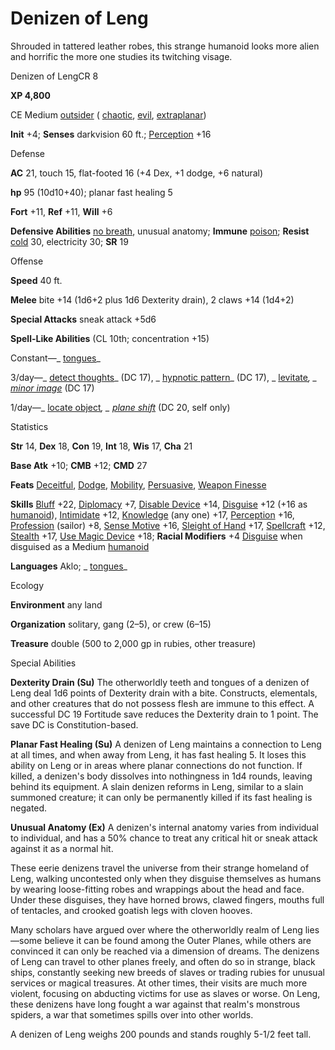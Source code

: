 # Denizen of Leng

Shrouded in tattered leather robes, this strange humanoid looks more alien and horrific the more one studies its twitching visage.

Denizen of LengCR 8

**XP 4,800**

CE Medium [outsider](/pathfinderRPG/prd/monsters/creatureTypes.html#_outsider) ( [chaotic](/pathfinderRPG/prd/monsters/creatureTypes.html#_chaotic-subtype), [evil](/pathfinderRPG/prd/monsters/creatureTypes.html#_evil-subtype), [extraplanar](/pathfinderRPG/prd/monsters/creatureTypes.html#_extraplanar-subtype))

**Init** +4; **Senses** darkvision 60 ft.; [Perception](/pathfinderRPG/prd/additionalMonsters/../skills/perception.html#_perception) +16

Defense

**AC** 21, touch 15, flat-footed 16 (+4 Dex, +1 dodge, +6 natural)

**hp** 95 (10d10+40); planar fast healing 5

**Fort** +11, **Ref** +11, **Will** +6

**Defensive Abilities** [no breath](/pathfinderRPG/prd/monsters/universalMonsterRules.html#_no-breath), unusual anatomy; **Immune** [poison](/pathfinderRPG/prd/monsters/universalMonsterRules.html#_poison-(ex-or-su)); **Resist** [cold](/pathfinderRPG/prd/monsters/creatureTypes.html#_cold-subtype) 30, electricity 30; **SR** 19

Offense

**Speed** 40 ft.

**Melee** bite +14 (1d6+2 plus 1d6 Dexterity drain), 2 claws +14 (1d4+2)

**Special Attacks** sneak attack +5d6

**Spell-Like Abilities** (CL 10th; concentration +15)

Constant—_ [tongues](/pathfinderRPG/prd/additionalMonsters/../spells/tongues.html#_tongues)_

3/day—_ [detect thoughts](/pathfinderRPG/prd/additionalMonsters/../spells/detectThoughts.html#_detect-thoughts)_ (DC 17), _ [hypnotic pattern](/pathfinderRPG/prd/additionalMonsters/../spells/hypnoticPattern.html#_hypnotic-pattern)_ (DC 17), _ [levitate](/pathfinderRPG/prd/additionalMonsters/../spells/levitate.html#_levitate)_, _ [minor image](/pathfinderRPG/prd/additionalMonsters/../spells/minorImage.html#_minor-image)_ (DC 17)

1/day—_ [locate object](/pathfinderRPG/prd/additionalMonsters/../spells/locateObject.html#_locate-object)_, _ [plane shift](/pathfinderRPG/prd/additionalMonsters/../spells/planeShift.html#_plane-shift)_ (DC 20, self only)

Statistics

**Str** 14, **Dex** 18, **Con** 19, **Int** 18, **Wis** 17, **Cha** 21

**Base Atk** +10; **CMB** +12; **CMD** 27

**Feats** [Deceitful](/pathfinderRPG/prd/additionalMonsters/../feats.html#_deceitful), [Dodge](/pathfinderRPG/prd/additionalMonsters/../feats.html#_dodge), [Mobility](/pathfinderRPG/prd/additionalMonsters/../feats.html#_mobility), [Persuasive](/pathfinderRPG/prd/additionalMonsters/../feats.html#_persuasive), [Weapon Finesse](/pathfinderRPG/prd/additionalMonsters/../feats.html#_weapon-finesse)

**Skills** [Bluff](/pathfinderRPG/prd/additionalMonsters/../skills/bluff.html#_bluff) +22, [Diplomacy](/pathfinderRPG/prd/additionalMonsters/../skills/diplomacy.html#_diplomacy) +7, [Disable Device](/pathfinderRPG/prd/additionalMonsters/../skills/disableDevice.html#_disable-device) +14, [Disguise](/pathfinderRPG/prd/additionalMonsters/../skills/disguise.html#_disguise) +12 (+16 as [humanoid](/pathfinderRPG/prd/monsters/creatureTypes.html#_humanoid)), [Intimidate](/pathfinderRPG/prd/additionalMonsters/../skills/intimidate.html#_intimidate) +12, [Knowledge](/pathfinderRPG/prd/additionalMonsters/../skills/knowledge.html#_knowledge) (any one) +17, [Perception](/pathfinderRPG/prd/additionalMonsters/../skills/perception.html#_perception) +16, [Profession](/pathfinderRPG/prd/additionalMonsters/../skills/profession.html#_profession) (sailor) +8, [Sense Motive](/pathfinderRPG/prd/additionalMonsters/../skills/senseMotive.html#_sense-motive) +16, [Sleight of Hand](/pathfinderRPG/prd/additionalMonsters/../skills/sleightOfHand.html#_sleight-of-hand) +17, [Spellcraft](/pathfinderRPG/prd/additionalMonsters/../skills/spellcraft.html#_spellcraft) +12, [Stealth](/pathfinderRPG/prd/additionalMonsters/../skills/stealth.html#_stealth) +17, [Use Magic Device](/pathfinderRPG/prd/additionalMonsters/../skills/useMagicDevice.html#_use-magic-device) +18; **Racial Modifiers** +4 [Disguise](/pathfinderRPG/prd/additionalMonsters/../skills/disguise.html#_disguise) when disguised as a Medium [humanoid](/pathfinderRPG/prd/monsters/creatureTypes.html#_humanoid)

**Languages** Aklo; _ [tongues](/pathfinderRPG/prd/additionalMonsters/../spells/tongues.html#_tongues)_

Ecology

**Environment** any land

**Organization** solitary, gang (2–5), or crew (6–15)

**Treasure** double (500 to 2,000 gp in rubies, other treasure)

Special Abilities

**Dexterity Drain (Su)** The otherworldly teeth and tongues of a denizen of Leng deal 1d6 points of Dexterity drain with a bite. Constructs, elementals, and other creatures that do not possess flesh are immune to this effect. A successful DC 19 Fortitude save reduces the Dexterity drain to 1 point. The save DC is Constitution-based.

**Planar Fast Healing (Su)** A denizen of Leng maintains a connection to Leng at all times, and when away from Leng, it has fast healing 5. It loses this ability on Leng or in areas where planar connections do not function. If killed, a denizen's body dissolves into nothingness in 1d4 rounds, leaving behind its equipment. A slain denizen reforms in Leng, similar to a slain summoned creature; it can only be permanently killed if its fast healing is negated.

**Unusual Anatomy (Ex)** A denizen's internal anatomy varies from individual to individual, and has a 50% chance to treat any critical hit or sneak attack against it as a normal hit.

These eerie denizens travel the universe from their strange homeland of Leng, walking uncontested only when they disguise themselves as humans by wearing loose-fitting robes and wrappings about the head and face. Under these disguises, they have horned brows, clawed fingers, mouths full of tentacles, and crooked goatish legs with cloven hooves.

Many scholars have argued over where the otherworldly realm of Leng lies—some believe it can be found among the Outer Planes, while others are convinced it can only be reached via a dimension of dreams. The denizens of Leng can travel to other planes freely, and often do so in strange, black ships, constantly seeking new breeds of slaves or trading rubies for unusual services or magical treasures. At other times, their visits are much more violent, focusing on abducting victims for use as slaves or worse. On Leng, these denizens have long fought a war against that realm's monstrous spiders, a war that sometimes spills over into other worlds.

A denizen of Leng weighs 200 pounds and stands roughly 5-1/2 feet tall.

